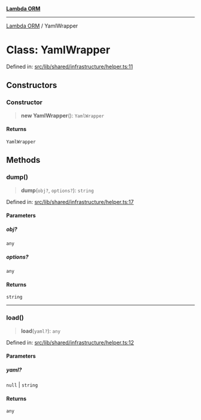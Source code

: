[**Lambda ORM**](../README.md)

***

[Lambda ORM](../README.md) / YamlWrapper

# Class: YamlWrapper

Defined in: [src/lib/shared/infrastructure/helper.ts:11](https://github.com/lambda-orm/lambdaorm-base/blob/54d568062b637a6aed5442a048b140146d1f573b/src/lib/shared/infrastructure/helper.ts#L11)

## Constructors

### Constructor

> **new YamlWrapper**(): `YamlWrapper`

#### Returns

`YamlWrapper`

## Methods

### dump()

> **dump**(`obj?`, `options?`): `string`

Defined in: [src/lib/shared/infrastructure/helper.ts:17](https://github.com/lambda-orm/lambdaorm-base/blob/54d568062b637a6aed5442a048b140146d1f573b/src/lib/shared/infrastructure/helper.ts#L17)

#### Parameters

##### obj?

`any`

##### options?

`any`

#### Returns

`string`

***

### load()

> **load**(`yaml?`): `any`

Defined in: [src/lib/shared/infrastructure/helper.ts:12](https://github.com/lambda-orm/lambdaorm-base/blob/54d568062b637a6aed5442a048b140146d1f573b/src/lib/shared/infrastructure/helper.ts#L12)

#### Parameters

##### yaml?

`null` | `string`

#### Returns

`any`
